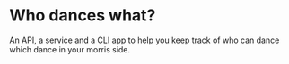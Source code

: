 # Who dances what?

An API, a service and a CLI app to help you keep track of who can dance which
dance in your morris side.

